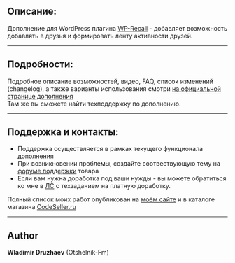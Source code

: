 ## Описание:  

Дополнение для WordPress плагина [WP-Recall](https://wordpress.org/plugins/wp-recall/) - добавляет возможность добавлять в друзья и формировать ленту активности друзей.  

------------------------------


## Подробности:  

Подробное описание возможностей, видео, FAQ, список изменений (changelog), 
а также варианты использования смотри [на официальной странице дополнения](https://codeseller.ru/products/friends-recall/)  
Там же вы сможете найти техподдержку по дополнению.

------------------------------


## Поддержка и контакты:  

* Поддержка осуществляется в рамках текущего функционала дополнения  
* При возникновении проблемы, создайте соотвествующую тему на [форуме поддержки](https://codeseller.ru/forum/product-20866/) товара  
* Если вам нужна доработка под ваши нужды - вы можете обратиться ко мне в [ЛС](https://codeseller.ru/author/otshelnik-fm/?tab=chat) с техзаданием на платную доработку.  

Полный список моих работ опубликован на [моём сайте](https://otshelnik-fm.ru/all-my-addons-for-wp-recall/?utm_source=free-addons&utm_medium=addon-description&utm_campaign=theme-control&utm_content=github.com&utm_term=all-my-addons) и в каталоге магазина [CodeSeller.ru](https://codeseller.ru/author/otshelnik-fm/?tab=publics&subtab=type-products)  

------------------------------

## Author  

**Wladimir Druzhaev** (Otshelnik-Fm)  


